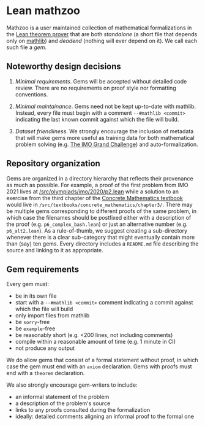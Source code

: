 # Lean mathzoo

Mathzoo is a user maintained collection of mathematical formalizations in the [Lean theorem prover](https://leanprover.github.io/) that are both *standalone* (a short file that depends only on [mathlib](https://github.com/leanprover-community/mathlib)) and *deadend* (nothing will ever depend on it). We call each such file a *gem*.

## Noteworthy design decisions

1. *Minimal requirements*. Gems will be accepted without detailed code review. There are no requirements on proof style nor formatting conventions.

1. *Minimal maintainance*. Gems need not be kept up-to-date with mathlib. Instead, every file must begin with a comment `--#mathlib <commit>` indicating the last known commit against which the file will build.

1. *Dataset friendliness*. We strongly encourage the inclusion of metadata that will make gems more useful as training data for both mathematical problem solving (e.g. [The IMO Grand Challenge](https://imo-grand-challenge.github.io/)) and auto-formalization.

## Repository organization

Gems are organized in a directory hierarchy that reflects their provenance as much as possible. For example, a proof of the first problem from IMO 2021 lives at [/src/olympiads/imo/2020/p2.lean](/src/olympiads/imo/2020/p2.lean) while a solution to an exercise from the third chapter of the [Concrete Mathematics textbook](https://en.wikipedia.org/wiki/Concrete_Mathematics) would live in `/src/textbooks/concrete_mathematics/chapter3/`. There may be multiple gems corresponding to different proofs of the same problem, in which case the filenames should be postfixed either with a description of the proof (e.g. `p6_complex_bash.lean`) or just an alternative number (e.g. `p6_alt2.lean`). As a rule-of-thumb, we suggest creating a sub-directory whenever there is a clear sub-category that might eventually contain more than (say) ten gems. Every directory includes a `README.md` file describing the source and linking to it as appropriate. 

## Gem requirements

Every gem must:

- be in its own file 
- start with a `--#mathlib <commit>` comment indicating a commit against which the file will build
- only import files from mathlib
- be `sorry`-free
- be `example`-free
- be reasonably short (e.g. <200 lines, not including comments)
- compile within a reasonable amount of time (e.g. 1 minute in CI)
- not produce any output

We do allow gems that consist of a formal statement without proof, in which case the gem must end with an `axiom` declaration. Gems with proofs must end with a `theorem` declaration.

We also strongly encourage gem-writers to include:

- an informal statement of the problem
- a description of the problem's source
- links to any proofs consulted during the formalization
- ideally: detailed comments aligning an informal proof to the formal one